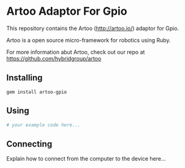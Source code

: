 # Artoo Adaptor For Gpio

This repository contains the Artoo (http://artoo.io/) adaptor for Gpio.

Artoo is a open source micro-framework for robotics using Ruby.

For more information abut Artoo, check out our repo at https://github.com/hybridgroup/artoo

## Installing

```
gem install artoo-gpio
```

## Using

```ruby
# your example code here...
```

## Connecting

Explain how to connect from the computer to the device here...
